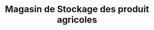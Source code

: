 ---
title: "Magasin de Stockage des produit agricoles"
url: /nzerekore/magasin-de-stockage-des-produit-agricoles/
shop: Hofladen
---